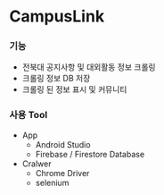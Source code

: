 # CampusLink
### 기능
- 전북대 공지사항 및 대외활동 정보 크롤링
- 크롤링 정보 DB 저장
- 크롤링 된 정보 표시 및 커뮤니티

### 사용 Tool
- App
    - Android Studio
    - Firebase / Firestore Database
- Cralwer
    - Chrome Driver
    - selenium
